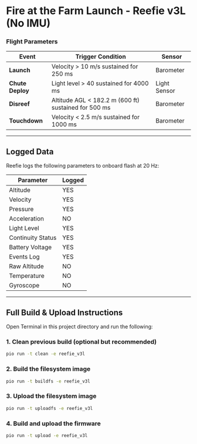 # Fire at the Farm Launch - Reefie v3L (No IMU)

### Flight Parameters

| Event            | Trigger Condition                                                | Sensor       |
|------------------|------------------------------------------------------------------|--------------|
| **Launch**       | Velocity > 10 m/s sustained for 250 ms                           | Barometer    |
| **Chute Deploy** | Light level > 40 sustained for 4000 ms                           | Light Sensor |
| **Disreef**      | Altitude AGL < 182.2 m (600 ft) sustained for 500 ms             | Barometer    |
| **Touchdown**    | Velocity < 2.5 m/s sustained for 1000 ms                         | Barometer    |

---

## Logged Data

Reefie logs the following parameters to onboard flash at 20 Hz:

| Parameter         | Logged |
|-------------------|--------|
| Altitude          | YES    |
| Velocity          | YES    |
| Pressure          | YES    |
| Acceleration      | NO     |
| Light Level       | YES    |
| Continuity Status | YES    |
| Battery Voltage   | YES    |
| Events Log        | YES    |
| Raw Altitude      | NO     |
| Temperature       | NO     |
| Gyroscope         | NO     |

---

## Full Build & Upload Instructions

Open Terminal in this project directory and run the following:

### 1. Clean previous build (optional but recommended)

```bash
pio run -t clean -e reefie_v3l
```

### 2. Build the filesystem image

```bash
pio run -t buildfs -e reefie_v3l
```

### 3. Upload the filesystem image

```bash
pio run -t uploadfs -e reefie_v3l
```

### 4. Build and upload the firmware

```bash
pio run -t upload -e reefie_v3l
```
